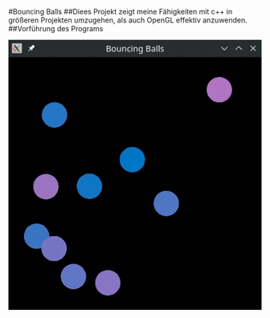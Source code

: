 #Bouncing Balls
##Diees Projekt zeigt meine Fähigkeiten mit c++ in größeren Projekten umzugehen, als auch OpenGL effektiv anzuwenden.
##Vorführung des Programs

![Video gif des Programmes](https://github.com/HerrNilsen-K/render_dev/blob/master/example.gif)